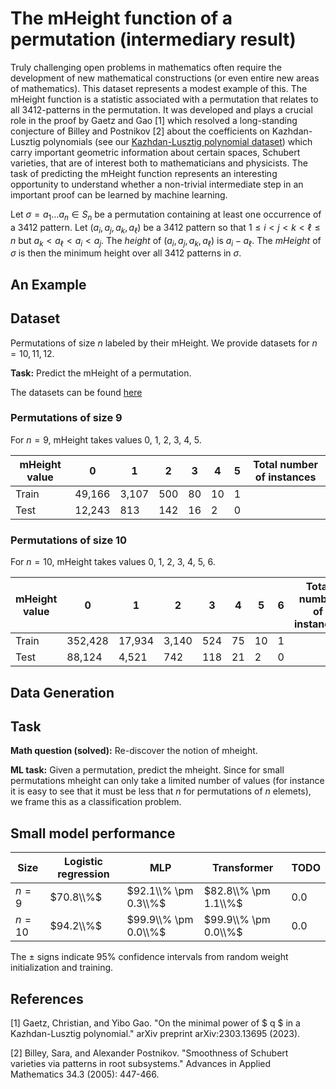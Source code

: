 # The mHeight function of a permutation (intermediary result)

Truly challenging open problems in mathematics often require the development of new mathematical constructions (or even entire new areas of mathematics). This dataset represents a modest example of this. The mHeight function is a statistic associated with a permutation that relates to all $3412$-patterns in the permutation. It was developed and plays a crucial role in the proof by Gaetz and Gao \[1\] which resolved a long-standing conjecture of Billey and Postnikov \[2\] about the coefficients on Kazhdan-Lusztig polynomials (see our [Kazhdan-Lusztig polynomial dataset](https://github.com/pnnl/ML4AlgComb/tree/master/kl-polynomial_coefficients)) which carry important geometric information about certain spaces, Schubert varieties, that are of interest both to mathematicians and physicists. The task of predicting the mHeight function represents an interesting opportunity to understand whether a non-trivial intermediate step in an important proof can be learned by machine learning. 

Let $\sigma  = a_1 \ldots a_n \in S_n$ be a permutation containing at least one occurrence of a $3412$ pattern. Let $(a_i,a_j,a_k,a_\ell)$ be a $3412$ pattern so that $1 \leq i < j < k < \ell \leq n$ but $a_k < a_\ell < a_i < a_j$. The *height* of $(a_i,a_j,a_k,a_\ell)$ is $a_i - a_\ell$. The *mHeight* of $\sigma$ is then the minimum height over all $3412$ patterns in $\sigma$. 

## An Example



## Dataset 

Permutations of size $n$ labeled by their mHeight. We provide datasets for $n = 10,11,12$.

**Task:** Predict the mHeight of a permutation. 

The datasets can be found [here](https://drive.google.com/file/d/1NteiP494xpQ4KzR9dVUaDhNtUPnumeuX/view?usp=sharing)

### Permutations of size $9$

For $n = 9$, mHeight takes values 0, 1, 2, 3, 4, 5. 

| mHeight value  | 0 | 1 | 2 | 3 | 4 | 5 |  Total number of instances | 
|----------|----------|----------|----------|----------|----------|----------|----------|
| Train | 49,166 | 3,107 | 500 | 80 | 10 | 1 | |
| Test  | 12,243 | 813 | 142 | 16 | 2 | 0 | |

### Permutations of size $10$

For $n = 10$, mHeight takes values 0, 1, 2, 3, 4, 5, 6. 

| mHeight value  | 0 | 1 | 2 | 3 | 4 | 5 | 6 | Total number of instances | 
|----------|----------|----------|----------|----------|----------|----------|----------|----------|
| Train | 352,428 | 17,934 | 3,140 | 524 | 75 | 10 | 1 | |
| Test  | 88,124 |  4,521 | 742 | 118 | 21 | 2 | 0 | |

## Data Generation

## Task

**Math question (solved):** Re-discover the notion of mheight.

**ML task:** Given a permutation, predict the mheight. Since for small permutations mheight can only take a limited number of values (for instance it is easy to see that it must be less that $n$ for permutations of $n$ elemets), we frame this as a classification problem.

## Small model performance

| Size | Logistic regression | MLP | Transformer | TODO | 
|----------|----------|-----------|------------|------------|
| $n= 9$ | $70.8\\%$ | $92.1\\% \pm 0.3\\%$ | $82.8\\% \pm 1.1\\%$| $0.0$ |
| $n= 10$ | $94.2\\%$ | $99.9\\% \pm 0.0\\%$ | $99.9\\% \pm 0.0\\%$| $0.0$ |

The $\pm$ signs indicate 95% confidence intervals from random weight initialization and training.

## References

\[1\] Gaetz, Christian, and Yibo Gao. "On the minimal power of $ q $ in a Kazhdan-Lusztig polynomial." arXiv preprint arXiv:2303.13695 (2023).

\[2\] Billey, Sara, and Alexander Postnikov. "Smoothness of Schubert varieties via patterns in root subsystems." Advances in Applied Mathematics 34.3 (2005): 447-466.
